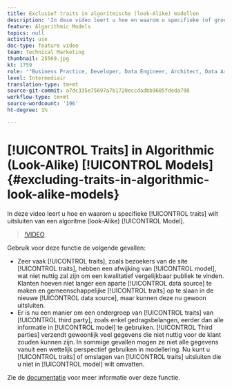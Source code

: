```yaml
---
title: Exclusief traits in algoritmische (look-Alike) modellen
description: 'In deze video leert u hoe en waarom u specifieke (of groepen) kenmerken wilt uitsluiten van een Algorithmic (Look-Alike)-model. '
feature: Algorithmic Models
topics: null
activity: use
doc-type: feature video
team: Technical Marketing
thumbnail: 25569.jpg
kt: 1759
role: '"Business Practice, Developer, Data Engineer, Architect, Data Architect, Administrator, Leader"'
level: Intermediair
translation-type: tm+mt
source-git-commit: a7dc335e75697a7b1720eccdadbb9605fdeda798
workflow-type: tm+mt
source-wordcount: '196'
ht-degree: 1%

---
```



# [!UICONTROL Traits] in Algorithmic (Look-Alike) [!UICONTROL Models] {#excluding-traits-in-algorithmic-look-alike-models}

In deze video leert u hoe en waarom u specifieke [!UICONTROL traits] wilt uitsluiten van een algoritme (look-Alike) [!UICONTROL Model].

>[!VIDEO](https://video.tv.adobe.com/v/25569/?quality=12)

Gebruik voor deze functie de volgende gevallen:

* Zeer vaak [!UICONTROL traits], zoals bezoekers van de site [!UICONTROL traits], hebben een afwijking van [!UICONTROL model], wat niet nuttig zal zijn om een kwalitatief vergelijkbaar publiek te vinden. Klanten hoeven niet langer een aparte [!UICONTROL data source] te maken en gemeenschappelijke [!UICONTROL traits] op te slaan in de nieuwe [!UICONTROL data source], maar kunnen deze nu gewoon uitsluiten.
* Er is nu een manier om een ondergroep van [!UICONTROL traits] van [!UICONTROL third party], zoals enkel gedragsbelangen, eerder dan alle informatie in [!UICONTROL model] te gebruiken. [!UICONTROL Third parties] verzendt gewoonlijk veel gegevens die niet nuttig voor de klant zouden kunnen zijn. In sommige gevallen mogen ze niet alle gegevens vanuit een wettelijk perspectief gebruiken in modellering. Nu kunt u [!UICONTROL traits] of omslagen van [!UICONTROL traits] uitsluiten die u niet in [!UICONTROL model] wilt omvatten.

Zie de [documentatie](https://marketing.adobe.com/resources/help/en_US/aam/trait-exclusion-algo-models.html) voor meer informatie over deze functie.